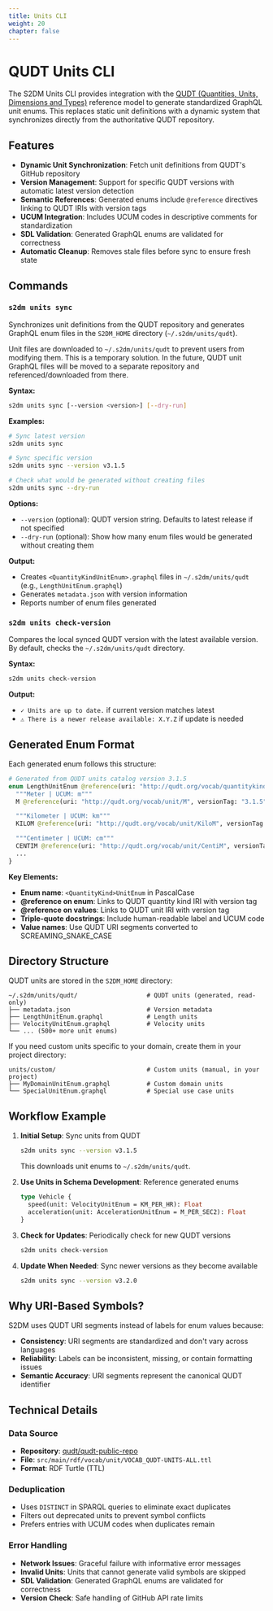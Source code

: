 ```yaml
---
title: Units CLI
weight: 20
chapter: false
---
```


# QUDT Units CLI

The S2DM Units CLI provides integration with the [QUDT (Quantities, Units, Dimensions and Types)](https://qudt.org/) reference model to generate standardized GraphQL unit enums. This replaces static unit definitions with a dynamic system that synchronizes directly from the authoritative QUDT repository.

## Features

- **Dynamic Unit Synchronization**: Fetch unit definitions from QUDT's GitHub repository
- **Version Management**: Support for specific QUDT versions with automatic latest version detection
- **Semantic References**: Generated enums include `@reference` directives linking to QUDT IRIs with version tags
- **UCUM Integration**: Includes UCUM codes in descriptive comments for standardization
- **SDL Validation**: Generated GraphQL enums are validated for correctness
- **Automatic Cleanup**: Removes stale files before sync to ensure fresh state

## Commands

### `s2dm units sync`

Synchronizes unit definitions from the QUDT repository and generates GraphQL enum files in the `S2DM_HOME` directory (`~/.s2dm/units/qudt`).

Unit files are downloaded to `~/.s2dm/units/qudt` to prevent users from modifying them. This is a temporary solution. In the future, QUDT unit GraphQL files will be moved to a separate repository and referenced/downloaded from there.

**Syntax:**
```bash
s2dm units sync [--version <version>] [--dry-run]
```

**Examples:**
```bash
# Sync latest version
s2dm units sync

# Sync specific version
s2dm units sync --version v3.1.5

# Check what would be generated without creating files
s2dm units sync --dry-run
```

**Options:**
- `--version` (optional): QUDT version string. Defaults to latest release if not specified
- `--dry-run` (optional): Show how many enum files would be generated without creating them

**Output:**
- Creates `<QuantityKindUnitEnum>.graphql` files in `~/.s2dm/units/qudt` (e.g., `LengthUnitEnum.graphql`)
- Generates `metadata.json` with version information
- Reports number of enum files generated

### `s2dm units check-version`

Compares the local synced QUDT version with the latest available version. By default, checks the `~/.s2dm/units/qudt` directory.

**Syntax:**
```bash
s2dm units check-version
```

**Output:**
- `✓ Units are up to date.` if current version matches latest
- `⚠ There is a newer release available: X.Y.Z` if update is needed

## Generated Enum Format

Each generated enum follows this structure:

```graphql
# Generated from QUDT units catalog version 3.1.5
enum LengthUnitEnum @reference(uri: "http://qudt.org/vocab/quantitykind/Length", versionTag: "3.1.5") {
  """Meter | UCUM: m"""
  M @reference(uri: "http://qudt.org/vocab/unit/M", versionTag: "3.1.5")

  """Kilometer | UCUM: km"""
  KILOM @reference(uri: "http://qudt.org/vocab/unit/KiloM", versionTag: "3.1.5")

  """Centimeter | UCUM: cm"""
  CENTIM @reference(uri: "http://qudt.org/vocab/unit/CentiM", versionTag: "3.1.5")
  ...
}
```

**Key Elements:**
- **Enum name**: `<QuantityKind>UnitEnum` in PascalCase
- **@reference on enum**: Links to QUDT quantity kind IRI with version tag
- **@reference on values**: Links to QUDT unit IRI with version tag
- **Triple-quote docstrings**: Include human-readable label and UCUM code
- **Value names**: Use QUDT URI segments converted to SCREAMING_SNAKE_CASE

## Directory Structure

QUDT units are stored in the `S2DM_HOME` directory:

```
~/.s2dm/units/qudt/                   # QUDT units (generated, read-only)
├── metadata.json                     # Version metadata
├── LengthUnitEnum.graphql            # Length units
├── VelocityUnitEnum.graphql          # Velocity units
└── ... (500+ more unit enums)
```

If you need custom units specific to your domain, create them in your project directory:

```
units/custom/                         # Custom units (manual, in your project)
├── MyDomainUnitEnum.graphql          # Custom domain units
└── SpecialUnitEnum.graphql           # Special use case units
```

## Workflow Example

1. **Initial Setup**: Sync units from QUDT
   ```bash
   s2dm units sync --version v3.1.5
   ```
   This downloads unit enums to `~/.s2dm/units/qudt`.

2. **Use Units in Schema Development**: Reference generated enums
   ```graphql
   type Vehicle {
     speed(unit: VelocityUnitEnum = KM_PER_HR): Float
     acceleration(unit: AccelerationUnitEnum = M_PER_SEC2): Float
   }
   ```

3. **Check for Updates**: Periodically check for new QUDT versions
   ```bash
   s2dm units check-version
   ```

4. **Update When Needed**: Sync newer versions as they become available
   ```bash
   s2dm units sync --version v3.2.0
   ```

## Why URI-Based Symbols?

S2DM uses QUDT URI segments instead of labels for enum values because:

- **Consistency**: URI segments are standardized and don't vary across languages
- **Reliability**: Labels can be inconsistent, missing, or contain formatting issues
- **Semantic Accuracy**: URI segments represent the canonical QUDT identifier

## Technical Details

### Data Source
- **Repository**: [qudt/qudt-public-repo](https://github.com/qudt/qudt-public-repo)
- **File**: `src/main/rdf/vocab/unit/VOCAB_QUDT-UNITS-ALL.ttl`
- **Format**: RDF Turtle (TTL)

### Deduplication
- Uses `DISTINCT` in SPARQL queries to eliminate exact duplicates
- Filters out deprecated units to prevent symbol conflicts
- Prefers entries with UCUM codes when duplicates remain

### Error Handling
- **Network Issues**: Graceful failure with informative error messages
- **Invalid Units**: Units that cannot generate valid symbols are skipped
- **SDL Validation**: Generated GraphQL enums are validated for correctness
- **Version Check**: Safe handling of GitHub API rate limits
